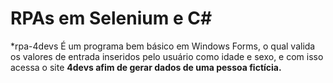 # RPAs em Selenium e C#

*rpa-4devs
É um programa bem básico em Windows Forms, o qual valida os valores de entrada inseridos pelo usuário como idade e sexo,
e com isso acessa o site <b>4devs<b> afim de gerar dados de uma pessoa fictícia.
<br/>

  
 

